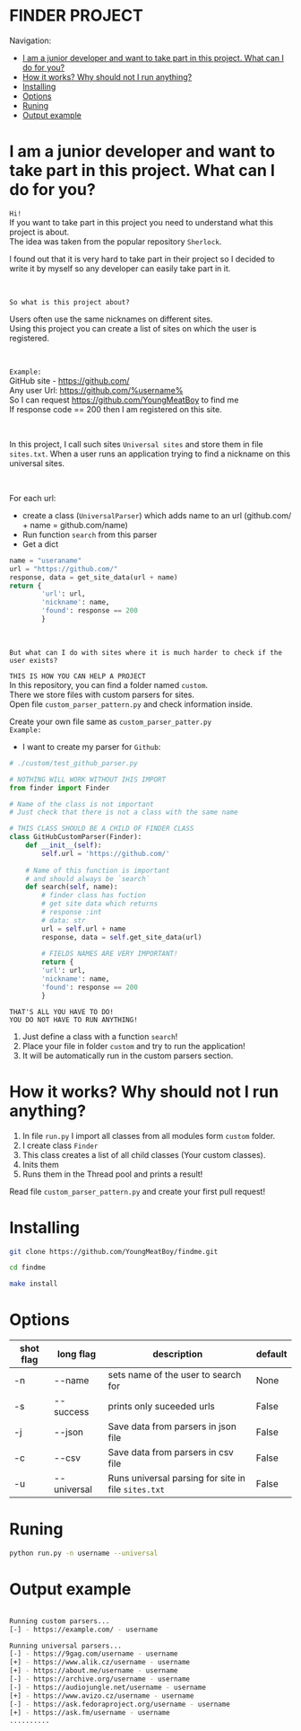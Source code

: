 # FINDER PROJECT
Navigation:  
- [I am a junior developer and want to take part in this project. What can I do for you?](#i-am-a-junior-developer-and-want-to-take-part-in-this-project-what-can-i-do-for-you)
- [How it works? Why should not I run anything?](#how-it-works-why-should-not-i-run-anything)
- [Installing](#installing)
- [Options](#options)
- [Runing](#runing)
- [Output example](#output-example)

# I am a junior developer and want to take part in this project. What can I do for you?

`Hi!`  
If you want to take part in this project you need to understand what this project is about.  
The idea was taken from the popular repository `Sherlock`.

I found out that it is very hard to take part in their project so I decided to write it by myself so any developer can easily take part in it.

&nbsp;
&nbsp;

`So what is this project about?`

Users often use the same nicknames on different sites.  
Using this project you can create a list of sites on which the user is registered.

&nbsp;
&nbsp;

`Example:`  
GitHub site - https://github.com/  
Any user Url: https://github.com/%username%  
So I can request  https://github.com/YoungMeatBoy to find me  
If response code == 200 then I am registered on this site.

&nbsp;
&nbsp;

In this project, I call such sites `Universal sites` and store them in file `sites.txt`.
When a user runs an application trying to find a nickname on this universal sites.

&nbsp;
&nbsp;

For each url: 
- create a class (`UniversalParser`) which adds name to an url (github.com/ + name = github.com/name)
- Run function `search` from this parser
- Get a dict

```python
name = "useraname"
url = "https://github.com/"
response, data = get_site_data(url + name)
return {
        'url': url,
        'nickname': name,
        'found': response == 200
        }
```
&nbsp;
&nbsp;

`But what can I do with sites where it is much harder to check if the user exists? `

`THIS IS HOW YOU CAN HELP A PROJECT`  
In this repository, you can find a folder named `custom`.  
There we store files with custom parsers for sites.  
Open file `custom_parser_pattern.py` and check information inside.  

Create your own file same as `custom_parser_patter.py`  
`Example:`
- I want to create my parser for `Github`:

```python
# ./custom/test_github_parser.py

# NOTHING WILL WORK WITHOUT IHIS IMPORT
from finder import Finder

# Name of the class is not important
# Just check that there is not a class with the same name

# THIS CLASS SHOULD BE A CHILD OF FINDER CLASS
class GitHubCustomParser(Finder):
    def __init__(self):
        self.url = 'https://github.com/'
    
    # Name of this function is important
    # and should always be `search`
    def search(self, name):
        # finder class has fuction 
        # get site data which returns 
        # response :int
        # data: str
        url = self.url + name
        response, data = self.get_site_data(url)
        
        # FIELDS NAMES ARE VERY IMPORTANT!
        return {
        'url': url,
        'nickname': name,
        'found': response == 200
        }

```
`THAT'S ALL YOU HAVE TO DO!`  
`YOU DO NOT HAVE TO RUN ANYTHING!`  
1) Just define a class with a function `search`!  
2) Place your file in folder `custom` and try to run the application!  
3) It will be automatically run in the custom parsers section.

# How it works? Why should not I run anything?

1) In file `run.py` I import all classes from all modules form `custom` folder.  
2) I create class `Finder`  
3) This class creates a list of all child classes (Your custom classes).
4) Inits them 
5) Runs them in the Thread pool and prints a result!

Read file `custom_parser_pattern.py` and create your first pull request!

# Installing

```bash
git clone https://github.com/YoungMeatBoy/findme.git

cd findme

make install
```

# Options
|shot flag|long flag| description| default|
|---------|---------|------------|--------|
|-n|--name| sets name of the user to search for| None|
|-s|--success| prints only suceeded urls| False|
|-j|--json| Save data from parsers in json file|False|
|-c|--csv| Save data from parsers in csv file|False|
|-u|--universal|Runs universal parsing for site in file `sites.txt`|False|


# Runing

``` bash
python run.py -n username --universal
```
# Output example
```bash

Running custom parsers...
[-] - https://example.com/ - username

Running universal parsers...
[-] - https://9gag.com/username - username
[+] - https://www.alik.cz/username - username
[+] - https://about.me/username - username
[-] - https://archive.org/username - username
[-] - https://audiojungle.net/username - username
[+] - https://www.avizo.cz/username - username
[-] - https://ask.fedoraproject.org/username - username
[+] - https://ask.fm/username - username
..........

```
